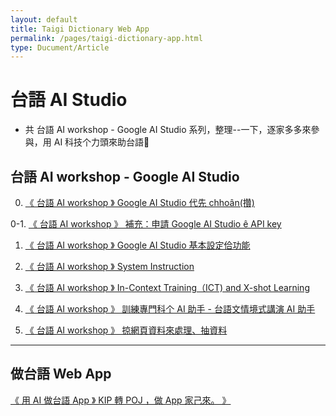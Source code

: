 ```yaml
---
layout: default
title: Taigi Dictionary Web App
permalink: /pages/taigi-dictionary-app.html
type: Ducument/Article
---
```

# 台語 AI Studio
* 共 台語 AI workshop - Google AI Studio 系列，整理--一下，逐家多多來參與，用 AI 科技个力頭來助台語💪

## 台語 AI workshop - Google AI Studio
0. [《 台語 AI workshop 》 Google AI Studio 代先 chhoân(攢)](https://www.facebook.com/groups/2361817230821829/permalink/2381170902219795/)

0-1. [《 台語 AI workshop 》 補充：申請 Google AI Studio ê API key](https://www.facebook.com/groups/2361817230821829/permalink/2383893535280865/)

1. [《 台語 AI workshop 》 Google AI Studio 基本設定佮功能](https://www.facebook.com/groups/2361817230821829/permalink/2384695205200698/)

2. [《 台語 AI workshop 》  System Instruction](https://www.facebook.com/groups/2361817230821829/permalink/2384689151867970/)

3. [《 台語 AI workshop 》   In-Context Training（ICT) and X-shot Learning](https://www.facebook.com/groups/2361817230821829/permalink/2386867081650177/)

4. [《 台語 AI workshop 》 訓練專門科个 AI 助手 - 台語文情境式講演 AI 助手](https://www.facebook.com/groups/2361817230821829/permalink/2386110628392489/)

5. [《 台語 AI workshop 》 掠網頁資料來處理、抽資料](https://www.facebook.com/groups/2361817230821829/permalink/2386867081650177/)

---
## 做台語 Web App

[《 用 AI 做台語 App 》 KIP 轉 POJ ，做 App 家己來。 》](https://www.facebook.com/groups/2361817230821829/permalink/2385302301806655/)
